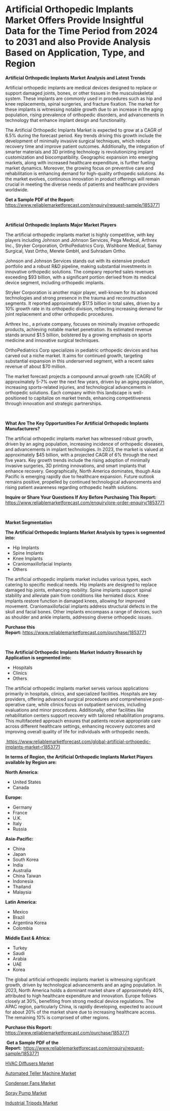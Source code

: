 <p><h1>Artificial Orthopedic Implants Market Offers Provide Insightful Data for the Time Period from 2024 to 2031 and also Provide Analysis Based on Application, Type, and Region</h1></p><p><strong>Artificial Orthopedic Implants Market Analysis and Latest Trends</strong></p>
<p><p>Artificial orthopedic implants are medical devices designed to replace or support damaged joints, bones, or other tissues in the musculoskeletal system. These implants are commonly used in procedures such as hip and knee replacements, spinal surgeries, and fracture fixation. The market for these implants is witnessing notable growth due to an increase in the aging population, rising prevalence of orthopedic disorders, and advancements in technology that enhance implant design and functionality.</p><p>The Artificial Orthopedic Implants Market is expected to grow at a CAGR of 6.5% during the forecast period. Key trends driving this growth include the development of minimally invasive surgical techniques, which reduce recovery time and improve patient outcomes. Additionally, the integration of smarter materials and 3D printing technology is revolutionizing implant customization and biocompatibility. Geographic expansion into emerging markets, along with increased healthcare expenditure, is further fueling market dynamics. Moreover, the growing focus on preventive care and rehabilitation is enhancing demand for high-quality orthopedic solutions. As the market evolves, continuous innovation in product offerings will remain crucial in meeting the diverse needs of patients and healthcare providers worldwide.</p></p>
<p><strong>Get a Sample PDF of the Report:&nbsp;</strong> <a href="https://www.reliablemarketforecast.com/enquiry/request-sample/1853771?utm_campaign=1568&utm_medium=2&utm_source=Github&utm_content=ia&utm_term=20102024&utm_id=artificial-orthopedic-implants">https://www.reliablemarketforecast.com/enquiry/request-sample/1853771</a></p>
<p>&nbsp;</p>
<p><strong>Artificial Orthopedic Implants Major Market Players</strong></p>
<p><p>The artificial orthopedic implants market is highly competitive, with key players including Johnson and Johnson Services, Pega Medical, Arthrex Inc., Stryker Corporation, OrthoPediatrics Corp, Wishbone Medical, Samay Surgical, Vast Ortho, Merete GmbH, and Suhradam Ortho. </p><p>Johnson and Johnson Services stands out with its extensive product portfolio and a robust R&D pipeline, making substantial investments in innovative orthopedic solutions. The company reported sales revenues exceeding $93 billion, with a significant portion derived from its medical device segment, including orthopedic implants. </p><p>Stryker Corporation is another major player, well-known for its advanced technologies and strong presence in the trauma and reconstruction segments. It reported approximately $17.5 billion in total sales, driven by a 10% growth rate in its orthopedic division, reflecting increasing demand for joint replacement and other orthopedic procedures. </p><p>Arthrex Inc., a private company, focuses on minimally invasive orthopedic products, achieving notable market penetration. Its estimated revenue stands around $1.5 billion, bolstered by a growing emphasis on sports medicine and innovative surgical techniques. </p><p>OrthoPediatrics Corp specializes in pediatric orthopedic devices and has carved out a niche market. It aims for continued growth, targeting substantial expansion in this underserved segment, with a recent sales revenue of about $70 million.</p><p>The market forecast projects a compound annual growth rate (CAGR) of approximately 5-7% over the next few years, driven by an aging population, increasing sports-related injuries, and technological advancements in orthopedic solutions. Each company within this landscape is well-positioned to capitalize on market trends, enhancing competitiveness through innovation and strategic partnerships.</p></p>
<p>&nbsp;</p>
<p><strong>What Are The Key Opportunities For Artificial Orthopedic Implants Manufacturers?</strong></p>
<p><p>The artificial orthopedic implants market has witnessed robust growth, driven by an aging population, increasing incidence of orthopedic diseases, and advancements in implant technologies. In 2023, the market is valued at approximately $45 billion, with a projected CAGR of 6% through the next five years. Key growth trends include the rising adoption of minimally invasive surgeries, 3D printing innovations, and smart implants that enhance recovery. Geographically, North America dominates, though Asia Pacific is emerging rapidly due to healthcare expansion. Future outlook remains positive, propelled by continued technological advancements and rising patient awareness regarding orthopedic health solutions.</p></p>
<p><strong>Inquire or Share Your Questions If Any Before Purchasing This Report:</strong> <a href="https://www.reliablemarketforecast.com/enquiry/pre-order-enquiry/1853771?utm_campaign=1568&utm_medium=2&utm_source=Github&utm_content=ia&utm_term=20102024&utm_id=artificial-orthopedic-implants">https://www.reliablemarketforecast.com/enquiry/pre-order-enquiry/1853771</a></p>
<p>&nbsp;</p>
<p><strong>Market Segmentation</strong></p>
<p><strong>The Artificial Orthopedic Implants Market Analysis by types is segmented into:</strong></p>
<p><ul><li>Hip Implants</li><li>Spine Implants</li><li>Knee Implants</li><li>Craniomaxillofacial Implants</li><li>Others</li></ul></p>
<p><p>The artificial orthopedic implants market includes various types, each catering to specific medical needs. Hip implants are designed to replace damaged hip joints, enhancing mobility. Spine implants support spinal stability and alleviate pain from conditions like herniated discs. Knee implants restore function in damaged knees, allowing for improved movement. Craniomaxillofacial implants address structural defects in the skull and facial bones. Other implants encompass a range of devices, such as shoulder and ankle implants, addressing diverse orthopedic issues.</p></p>
<p><strong>Purchase this Report:&nbsp;</strong><a href="https://www.reliablemarketforecast.com/purchase/1853771?utm_campaign=1568&utm_medium=2&utm_source=Github&utm_content=ia&utm_term=20102024&utm_id=artificial-orthopedic-implants">https://www.reliablemarketforecast.com/purchase/1853771</a></p>
<p>&nbsp;</p>
<p><strong>The Artificial Orthopedic Implants Market Industry Research by Application is segmented into:</strong></p>
<p><ul><li>Hospitals</li><li>Clinics</li><li>Others</li></ul></p>
<p><p>The artificial orthopedic implants market serves various applications primarily in hospitals, clinics, and specialized facilities. Hospitals are key providers, offering advanced surgical procedures and comprehensive post-operative care, while clinics focus on outpatient services, including evaluations and minor procedures. Additionally, other facilities like rehabilitation centers support recovery with tailored rehabilitation programs. This multifaceted approach ensures that patients receive appropriate care across different healthcare settings, enhancing recovery outcomes and improving overall quality of life for individuals with orthopedic needs.</p></p>
<p><a href="https://www.reliablemarketforecast.com/global-artificial-orthopedic-implants-market-r1853771?utm_campaign=1568&utm_medium=2&utm_source=Github&utm_content=ia&utm_term=20102024&utm_id=artificial-orthopedic-implants">&nbsp;https://www.reliablemarketforecast.com/global-artificial-orthopedic-implants-market-r1853771</a></p>
<p><strong>In terms of Region, the Artificial Orthopedic Implants Market Players available by Region are:</strong></p>
<p>
    <p> <strong> North America: </strong>
        <ul>
            <li>United States</li>
            <li>Canada</li>
        </ul>
        </p> 
    <p> <strong> Europe: </strong>
        <ul>
            <li>Germany</li>
            <li>France</li>
            <li>U.K.</li>
            <li>Italy</li>
            <li>Russia</li>
        </ul>
        </p> 
    <p> <strong> Asia-Pacific: </strong>
        <ul>
            <li>China</li>
            <li>Japan</li>
            <li>South Korea</li>
            <li>India</li>
            <li>Australia</li>
            <li>China Taiwan</li>
            <li>Indonesia</li>
            <li>Thailand</li>
            <li>Malaysia</li>
        </ul>
        </p> 
    <p> <strong> Latin America: </strong>
        <ul>
            <li>Mexico</li>
            <li>Brazil</li>
            <li>Argentina Korea</li>
            <li>Colombia</li>
        </ul>
        </p> 
    <p> <strong> Middle East & Africa: </strong>
        <ul>
            <li>Turkey</li>
            <li>Saudi</li>
            <li>Arabia</li>
            <li>UAE</li>
            <li>Korea</li>
        </ul>
    </p>
    </p>
<p><p>The global artificial orthopedic implants market is witnessing significant growth, driven by technological advancements and an aging population. In 2023, North America holds a dominant market share of approximately 40%, attributed to high healthcare expenditure and innovation. Europe follows closely at 30%, benefiting from strong medical device regulations. The APAC region, particularly China, is rapidly developing, expected to account for about 20% of the market share due to increasing healthcare access. The remaining 10% is comprised of other regions.</p></p>
<p><strong>Purchase this Report: </strong><a href="https://www.reliablemarketforecast.com/purchase/1853771?utm_campaign=1568&utm_medium=2&utm_source=Github&utm_content=ia&utm_term=20102024&utm_id=artificial-orthopedic-implants">https://www.reliablemarketforecast.com/purchase/1853771</a></p>
<p>&nbsp;<strong>Get a Sample PDF of the Report:&nbsp;&nbsp;</strong><a href="https://www.reliablemarketforecast.com/enquiry/request-sample/1853771?utm_campaign=1568&utm_medium=2&utm_source=Github&utm_content=ia&utm_term=20102024&utm_id=artificial-orthopedic-implants">https://www.reliablemarketforecast.com/enquiry/request-sample/1853771</a></p>
<p><strong></strong></p>
<p><p><a href="https://www.linkedin.com/pulse/hvac-diffusers-market-industry-landscape-growth-trajectories-dhpye?utm_campaign=1568&utm_medium=2&utm_source=Github&utm_content=ia&utm_term=20102024&utm_id=artificial-orthopedic-implants">HVAC Diffusers Market</a></p><p><a href="https://www.linkedin.com/pulse/automated-teller-machine-market-research-report-forecast-kjvbc?utm_campaign=1568&utm_medium=2&utm_source=Github&utm_content=ia&utm_term=20102024&utm_id=artificial-orthopedic-implants">Automated Teller Machine Market</a></p><p><a href="https://www.linkedin.com/pulse/in-depth-analysis-global-condenser-fans-market-scope-its-ve3ve?utm_campaign=1568&utm_medium=2&utm_source=Github&utm_content=ia&utm_term=20102024&utm_id=artificial-orthopedic-implants">Condenser Fans Market</a></p><p><a href="https://www.linkedin.com/pulse/global-spray-pump-market-trends-innovations-forward-looking-dyfze?utm_campaign=1568&utm_medium=2&utm_source=Github&utm_content=ia&utm_term=20102024&utm_id=artificial-orthopedic-implants">Spray Pump Market</a></p><p><a href="https://www.linkedin.com/pulse/industrial-tripods-market-forecasts-trends-impact-analysis-kujpe?utm_campaign=1568&utm_medium=2&utm_source=Github&utm_content=ia&utm_term=20102024&utm_id=artificial-orthopedic-implants">Industrial Tripods Market</a></p></p>